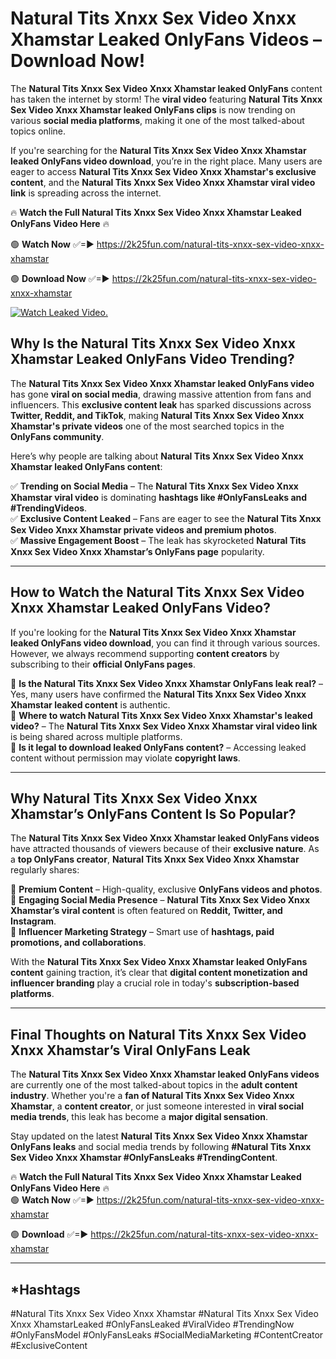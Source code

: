 # Natural Tits Xnxx Sex Video Xnxx Xhamstar Leaked OnlyFans Videos – Download Now!

The **Natural Tits Xnxx Sex Video Xnxx Xhamstar leaked OnlyFans** content has taken the internet by storm! The **viral video** featuring **Natural Tits Xnxx Sex Video Xnxx Xhamstar leaked OnlyFans clips** is now trending on various **social media platforms**, making it one of the most talked-about topics online.  

If you're searching for the **Natural Tits Xnxx Sex Video Xnxx Xhamstar leaked OnlyFans video download**, you’re in the right place. Many users are eager to access **Natural Tits Xnxx Sex Video Xnxx Xhamstar's exclusive content**, and the **Natural Tits Xnxx Sex Video Xnxx Xhamstar viral video link** is spreading across the internet.  

🔥 **Watch the Full Natural Tits Xnxx Sex Video Xnxx Xhamstar Leaked OnlyFans Video Here** 🔥  

🟢 **Watch Now** ✅=► https://2k25fun.com/natural-tits-xnxx-sex-video-xnxx-xhamstar

🟢 **Download Now** ✅=► https://2k25fun.com/natural-tits-xnxx-sex-video-xnxx-xhamstar

[![Watch Leaked Video.](https://miro.medium.com/v2/resize:fit:828/format:webp/1*cilzJN44JGOrTw9NJCrNHA.gif "Watch Leaked Video")](https://2k25fun.com/natural-tits-xnxx-sex-video-xnxx-xhamstar)

## **Why Is the Natural Tits Xnxx Sex Video Xnxx Xhamstar Leaked OnlyFans Video Trending?**  

The **Natural Tits Xnxx Sex Video Xnxx Xhamstar leaked OnlyFans video** has gone **viral on social media**, drawing massive attention from fans and influencers. This **exclusive content leak** has sparked discussions across **Twitter, Reddit, and TikTok**, making **Natural Tits Xnxx Sex Video Xnxx Xhamstar's private videos** one of the most searched topics in the **OnlyFans community**.  

Here’s why people are talking about **Natural Tits Xnxx Sex Video Xnxx Xhamstar leaked OnlyFans content**:  

✅ **Trending on Social Media** – The **Natural Tits Xnxx Sex Video Xnxx Xhamstar viral video** is dominating **hashtags like #OnlyFansLeaks and #TrendingVideos**.  
✅ **Exclusive Content Leaked** – Fans are eager to see the **Natural Tits Xnxx Sex Video Xnxx Xhamstar private videos and premium photos**.  
✅ **Massive Engagement Boost** – The leak has skyrocketed **Natural Tits Xnxx Sex Video Xnxx Xhamstar’s OnlyFans page** popularity.  

---

## **How to Watch the Natural Tits Xnxx Sex Video Xnxx Xhamstar Leaked OnlyFans Video?**  

If you're looking for the **Natural Tits Xnxx Sex Video Xnxx Xhamstar leaked OnlyFans video download**, you can find it through various sources. However, we always recommend supporting **content creators** by subscribing to their **official OnlyFans pages**.  

🔹 **Is the Natural Tits Xnxx Sex Video Xnxx Xhamstar OnlyFans leak real?** – Yes, many users have confirmed the **Natural Tits Xnxx Sex Video Xnxx Xhamstar leaked content** is authentic.  
🔹 **Where to watch Natural Tits Xnxx Sex Video Xnxx Xhamstar's leaked video?** – The **Natural Tits Xnxx Sex Video Xnxx Xhamstar viral video link** is being shared across multiple platforms.  
🔹 **Is it legal to download leaked OnlyFans content?** – Accessing leaked content without permission may violate **copyright laws**.  

---

## **Why Natural Tits Xnxx Sex Video Xnxx Xhamstar’s OnlyFans Content Is So Popular?**  

The **Natural Tits Xnxx Sex Video Xnxx Xhamstar leaked OnlyFans videos** have attracted thousands of viewers because of their **exclusive nature**. As a **top OnlyFans creator**, **Natural Tits Xnxx Sex Video Xnxx Xhamstar** regularly shares:  

📌 **Premium Content** – High-quality, exclusive **OnlyFans videos and photos**.  
📌 **Engaging Social Media Presence** – **Natural Tits Xnxx Sex Video Xnxx Xhamstar’s viral content** is often featured on **Reddit, Twitter, and Instagram**.  
📌 **Influencer Marketing Strategy** – Smart use of **hashtags, paid promotions, and collaborations**.  

With the **Natural Tits Xnxx Sex Video Xnxx Xhamstar leaked OnlyFans content** gaining traction, it’s clear that **digital content monetization and influencer branding** play a crucial role in today's **subscription-based platforms**.  

---

## **Final Thoughts on Natural Tits Xnxx Sex Video Xnxx Xhamstar’s Viral OnlyFans Leak**  

The **Natural Tits Xnxx Sex Video Xnxx Xhamstar leaked OnlyFans videos** are currently one of the most talked-about topics in the **adult content industry**. Whether you're a **fan of Natural Tits Xnxx Sex Video Xnxx Xhamstar**, a **content creator**, or just someone interested in **viral social media trends**, this leak has become a **major digital sensation**.  

Stay updated on the latest **Natural Tits Xnxx Sex Video Xnxx Xhamstar OnlyFans leaks** and social media trends by following **#Natural Tits Xnxx Sex Video Xnxx Xhamstar #OnlyFansLeaks #TrendingContent**.  

🔥 **Watch the Full Natural Tits Xnxx Sex Video Xnxx Xhamstar Leaked OnlyFans Video Here** 🔥  
🟢 **Watch Now** ✅=► https://2k25fun.com/natural-tits-xnxx-sex-video-xnxx-xhamstar

🟢 **Download** ✅=► https://2k25fun.com/natural-tits-xnxx-sex-video-xnxx-xhamstar

---

## *Hashtags
#Natural Tits Xnxx Sex Video Xnxx Xhamstar #Natural Tits Xnxx Sex Video Xnxx XhamstarLeaked #OnlyFansLeaked #ViralVideo #TrendingNow #OnlyFansModel #OnlyFansLeaks #SocialMediaMarketing #ContentCreator #ExclusiveContent  
